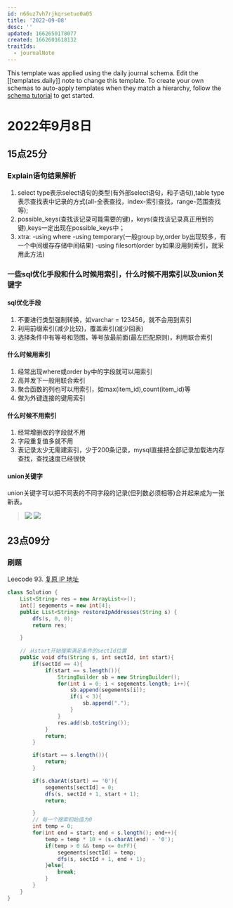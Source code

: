 ```yaml
---
id: n66uz7vh7rjkqrsetuo0a05
title: '2022-09-08'
desc: ''
updated: 1662650178077
created: 1662601618132
traitIds:
  - journalNote
---
```

This template was applied using the daily journal schema. Edit the [[templates.daily]] note to change this template.
To create your own schemas to auto-apply templates when they match a hierarchy, follow the [schema tutorial](https://blog.dendron.so/notes/P1DL2uXHpKUCa7hLiFbFA/) to get started.

<!--
Based on the journaling method created by Intelligent Change:
- [Intelligent Change: Our Story](https://www.intelligentchange.com/pages/our-story)
- [The Five Minute Journal](https://www.intelligentchange.com/products/the-five-minute-journal)
-->

# 2022年9月8日

## 15点25分

### Explain语句结果解析

1. select type表示select语句的类型(有外部select语句，和子语句),table type表示查找表中记录的方式(all-全表查找，index-索引查找，range-范围查找等);
2. possible_keys(查找该记录可能需要的键)，keys(查找该记录真正用到的键),keys一定出现在possible_keys中；
3. xtra: -using where -using temporary(一般group by,order by出现较多，有一个中间缓存存储中间结果) -using filesort(order by如果没用到索引，就采用此方法)

### 一些sql优化手段和什么时候用索引，什么时候不用索引以及union关键字

#### sql优化手段

1. 不要进行类型强制转换，如varchar = 123456，就不会用到索引
2. 利用前缀索引(减少比较)，覆盖索引(减少回表)
3. 选择条件中有等号和范围，等号放最前面(最左匹配原则)，利用联合索引

#### 什么时候用索引

1. 经常出现where或order by中的字段就可以用索引
2. 高并发下一般用联合索引
3. 聚合函数的列也可以用索引，如max(item_id),count(item_id)等
4. 做为外键连接的键用索引

#### 什么时候不用索引

1. 经常增删改的字段就不用
2. 字段重复值多就不用
3. 表记录太少无需建索引，少于200条记录，mysql直接把全部记录加载进内存查找，查找速度已经很快

#### union关键字

union关键字可以把不同表的不同字段的记录(但列数必须相等)合并起来成为一张新表。
> ![](/assets/images/2022-09-08-16-04-35.png)
> ![](/assets/images/2022-09-08-16-05-06.png)

## 23点09分

### 刷题

Leecode 93. [复原 IP 地址](https://leetcode.cn/problems/restore-ip-addresses/)

```java
class Solution {
    List<String> res = new ArrayList<>();
    int[] segements = new int[4];
    public List<String> restoreIpAddresses(String s) {
        dfs(s, 0, 0);
        return res;

    }
    
    // 从start开始搜索满足条件的sectId位置
    public void dfs(String s, int sectId, int start){
        if(sectId == 4){
            if(start == s.length()){
                StringBuilder sb = new StringBuilder();
                for(int i = 0; i < segements.length; i++){
                    sb.append(segements[i]);
                    if(i < 3){
                        sb.append(".");
                    }
                }
                res.add(sb.toString());
            }
            return;
        }

        if(start == s.length()){
            return;
        }

        if(s.charAt(start) == '0'){
            segements[sectId] = 0;
            dfs(s, sectId + 1, start + 1);
            return;

        }
        // 每一个搜索初始值为0
        int temp = 0;
        for(int end = start; end < s.length(); end++){
            temp = temp * 10 + (s.charAt(end) - '0');
            if(temp > 0 && temp <= 0xFF){
                segements[sectId] = temp;
                dfs(s, sectId + 1, end + 1);
            }else{
                break;
            }
        }               
    }
}
```
